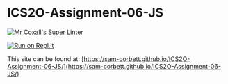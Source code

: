 # ICS2O-Assignment-06-JS

[![Mr Coxall's Super Linter](https://github.com/sam-corbett/ICS2O-Assignment-06-JS/workflows/Mr%20Coxall's%20Super%20Linter/badge.svg)](https://github.com/sam-corbett/ICS2O-Assignment-06-JS/actions)

[![Run on Repl.it](https://repl.it/badge/github/sam-corbett/ICS2O-Assignment-06-JS)](https://repl.it/github/sam-corbett/ICS2O-Assignment-06-JS)

This site can be found at: [https://sam-corbett.github.io/ICS2O-Assignment-06-JS/](https://sam-corbett.github.io/ICS2O-Assignment-06-JS/)

